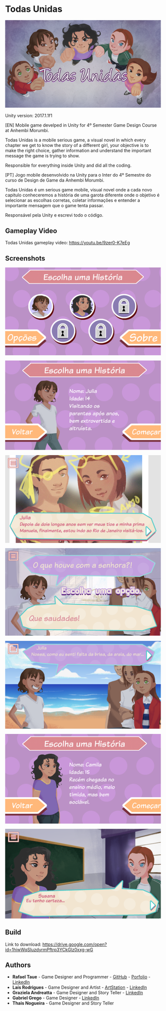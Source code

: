 # Todas Unidas

![](Images/thumbnail.png)

Unity version: 2017.1.1f1

[EN] Mobile game develped in Unity for 4º Semester Game Design Course at Anhembi Morumbi.

Todas Unidas is a mobile serious game, a visual novel in which every chapter we get to know the story of a different girl, your objective is to make the right choice, gather information and understand the important message the game is trying to show.

Responsible for everything inside Unity and did all the coding.

[PT] Jogo mobile desenvolvido na Unity para o Inter do 4º Semestre do curso de Design de Game da Anhembi Morumbi.

Todas Unidas é um serious game mobile, visual novel onde a cada novo capitulo conheceremos a história de uma garota diferente onde o objetivo é selecionar as escolhas corretas, coletar informações e entender a importante mensagem que o game tenta passar.

Responsável pela Unity e escrevi todo o código.

## Gameplay Video

Todas Unidas gameplay video: https://youtu.be/9zer0-K7eEg

## Screenshots

![](Images/ss02.png)

![](Images/ss03.png)

![](Images/ss04.png)

![](Images/ss06.png)

![](Images/ss07.png)

![](Images/ss09.png)

![](Images/ss10.png)

## Build

Link to download: https://drive.google.com/open?id=1hiwWqSIuzdyrmPftrp3YCkGlz0xxg-wG

## Authors
- **Rafael Taue** - Game Designer and Programmer - [GitHub](https://github.com/rtaue) - [Porfolio](https://rtaue.com) - [LinkedIn](https://www.linkedin.com/in/rtaue/)
- **Laís Rodrigues** - Game Designer and Artist - [ArtStation](https://www.artstation.com/marim) - [LinkedIn](https://www.linkedin.com/in/la%C3%ADs-rodrigues-548261149/)
- **Graziela Andreatta** - Game Designer and Story Teller - [LinkedIn](https://www.linkedin.com/in/graziela-andreatta-620871136/)
- **Gabriel Grego** - Game Designer - [LinkedIn](https://www.linkedin.com/in/gabriel-de-souza-grego-028754138/)
- **Thais Nogueira** - Game Designer and Story Teller
